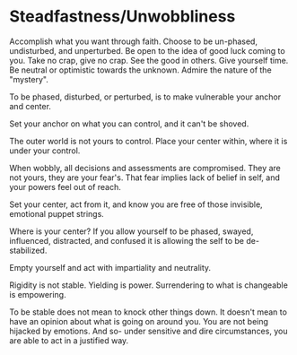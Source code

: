 # Steadfastness/Unwobbliness
Accomplish what you want through faith.
Choose to be un-phased, undisturbed, and unperturbed.
Be open to the idea of good luck coming to you.
Take no crap, give no crap.
See the good in others.
Give yourself time.
Be neutral or optimistic towards the unknown.
Admire the nature of the "mystery".

To be phased, disturbed, or perturbed,
is to make vulnerable your anchor and center.

Set your anchor on what you can control,
and it can't be shoved.

The outer world is not yours to control.
Place your center within, where it is under your control.

When wobbly,
all decisions and assessments are compromised.
They are not yours, they are your fear's.
That fear implies lack of belief in self,
and your powers feel out of reach.

Set your center, act from it, and know
you are free of those invisible, emotional puppet strings.

Where is your center?
If you allow yourself to be phased, swayed, influenced, distracted, and confused
it is allowing the self to be de-stabilized.

Empty yourself and act with impartiality and neutrality.

Rigidity is not stable.
Yielding is power.
Surrendering to what is changeable is empowering.

To be stable does not mean to knock other things down.
It doesn't mean to have an opinion about what is going on around you.
You are not being hijacked by emotions.
And so- under sensitive and dire circumstances,
you are able to act in a justified way.
